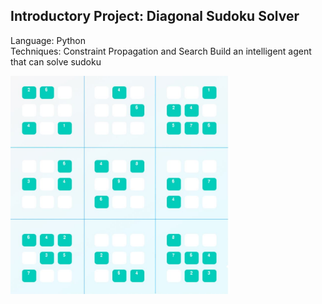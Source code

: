 ## Introductory Project: Diagonal Sudoku Solver
Language: Python </br>
Techniques: Constraint Propagation and Search
Build an intelligent agent that can solve sudoku
</br>
<p align="left">
  <img src="Sudoku_working.JPG" width="350"/>
</p>


